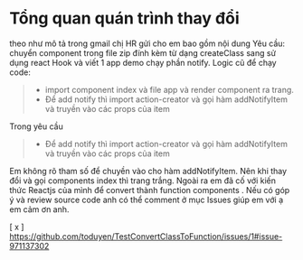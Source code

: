 # Tổng quan quán trình thay đổi
theo như mô tả trong gmail chị HR gửi cho em bao gồm nội dung
Yêu cầu: chuyển component trong file zip đính kèm từ dạng createClass sang sử dụng react Hook và viết 1 app demo chạy phần notify.
Logic cũ để chạy code: 
> - import component index và file app và render component ra trang.
> - Để add notify thì import action-creator và gọi hàm addNotifyItem và truyền vào các props của item

Trong yêu cầu
> - Để add notify thì import action-creator và gọi hàm addNotifyItem và truyền vào các props của item

Em không rõ tham số để chuyền vào cho hàm addNotifyItem. Nên khi thay đổi và gọi components index thì trang trắng. Ngoài ra em đã cố với kiến thức Reactjs của mình để convert thành function components . Nếu có góp ý và review source code anh có thể comment ở mục Issues giúp em với ạ em cảm ơn anh.

[ x ] https://github.com/toduyen/TestConvertClassToFunction/issues/1#issue-971137302 

